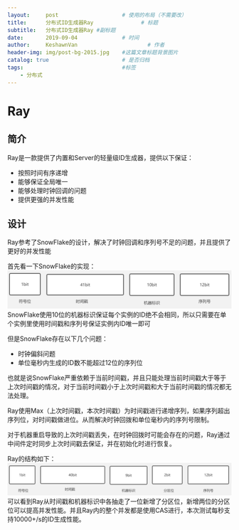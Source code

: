 ```yaml
---
layout:     post                    # 使用的布局（不需要改）
title:      分布式ID生成器Ray               # 标题 
subtitle:   分布式ID生成器Ray #副标题
date:       2019-09-04              # 时间
author:     KeshawnVan                      # 作者
header-img: img/post-bg-2015.jpg    #这篇文章标题背景图片
catalog: true                       # 是否归档
tags:                               #标签
    - 分布式
---
```


# Ray

## 简介
Ray是一款提供了内置和Server的轻量级ID生成器，提供以下保证：
* 按照时间有序递增
* 能够保证全局唯一
* 能够处理时钟回调的问题
* 提供更强的并发性能

## 设计
Ray参考了SnowFlake的设计，解决了时钟回调和序列号不足的问题，并且提供了更好的并发性能

首先看一下SnowFlake的实现：
![avatar](https://raw.githubusercontent.com/KeshawnVan/Ray/master/image/SnowFlake.png)
SnowFlake使用10位的机器标识保证每个实例的ID绝不会相同，所以只需要在单个实例里使用时间戳和序列号保证实例内ID唯一即可

但是SnowFlake存在以下几个问题：
* 时钟偏斜问题
* 单位毫秒内生成的ID数不能超过12位的序列位

也就是说SnowFlake严重依赖于当前时间戳，并且只能处理当前时间戳大于等于上次时间戳的情况，对于当前时间戳小于上次时间戳和大于当前时间戳的情况都无法处理。

Ray使用Max（上次时间戳，本次时间戳）为时间戳进行递增序列，如果序列超出序列位，对时间戳做进位。从而解决时钟回拨和单位毫秒内的序列号限制。

对于机器重启导致的上次时间戳丢失，在时钟回拨时可能会存在的问题，Ray通过中间件定时同步上次时间戳去保证，并在初始化时进行恢复。

Ray的结构如下：
![avatar](https://raw.githubusercontent.com/KeshawnVan/Ray/master/image/Ray.png)
可以看到Ray从时间戳和机器标识中各抽走了一位新增了分区位，新增两位的分区位可以提高并发性能。并且Ray内的整个并发都是使用CAS进行，本次测试每秒支持10000+/s的ID生成性能。
